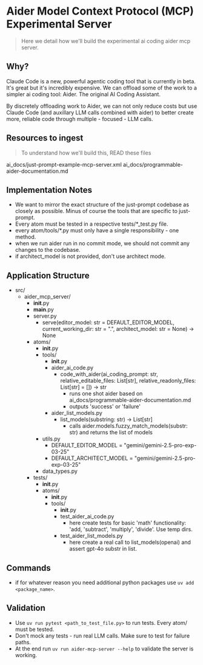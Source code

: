 # Aider Model Context Protocol (MCP) Experimental Server
> Here we detail how we'll build the experimental ai coding aider mcp server.

## Why?
Claude Code is a new, powerful agentic coding tool that is currently in beta. It's great but it's incredibly expensive.
We can offload some of the work to a simpler ai coding tool: Aider. The original AI Coding Assistant.

By discretely offloading work to Aider, we can not only reduce costs but use Claude Code (and auxillary LLM calls combined with aider) to better create more, reliable code through multiple - focused - LLM calls.

## Resources to ingest
> To understand how we'll build this, READ these files

ai_docs/just-prompt-example-mcp-server.xml
ai_docs/programmable-aider-documentation.md

## Implementation Notes

- We want to mirror the exact structure of the just-prompt codebase as closely as possible. Minus of course the tools that are specific to just-prompt.
- Every atom must be tested in a respective tests/*_test.py file.
- every atom/tools/*.py must only have a single responsibility - one method.
- when we run aider run in no commit mode, we should not commit any changes to the codebase.
- if architect_model is not provided, don't use architect mode.

## Application Structure

- src/
  - aider_mcp_server/
    - __init__.py
    - __main__.py
    - server.py
      - serve(editor_model: str = DEFAULT_EDITOR_MODEL, current_working_dir: str = ".", architect_model: str = None) -> None
    - atoms/
      - __init__.py
      - tools/
        - __init__.py
        - aider_ai_code.py
          - code_with_aider(ai_coding_prompt: str, relative_editable_files: List[str], relative_readonly_files: List[str] = []) -> str
            - runs one shot aider based on ai_docs/programmable-aider-documentation.md
            - outputs 'success' or 'failure'
        - aider_list_models.py
          - list_models(substring: str) -> List[str]
            - calls aider.models.fuzzy_match_models(substr: str) and returns the list of models
      - utils.py
        - DEFAULT_EDITOR_MODEL = "gemini/gemini-2.5-pro-exp-03-25"
        - DEFAULT_ARCHITECT_MODEL = "gemini/gemini-2.5-pro-exp-03-25"
      - data_types.py
    - tests/
      - __init__.py
      - atoms/
        - __init__.py
        - tools/
          - __init__.py
          - test_aider_ai_code.py
            - here create tests for basic 'math' functionality: 'add, 'subtract', 'multiply', 'divide'. Use temp dirs.
          - test_aider_list_models.py
            - here create a real call to list_models(openai) and assert gpt-4o substr in list.

## Commands

- if for whatever reason you need additional python packages use `uv add <package_name>`.

## Validation
- Use `uv run pytest <path_to_test_file.py>` to run tests. Every atom/ must be tested.
- Don't mock any tests - run real LLM calls. Make sure to test for failure paths.
- At the end run `uv run aider-mcp-server --help` to validate the server is working.

